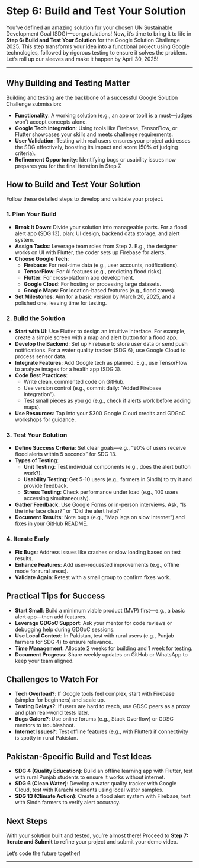 # Step 6: Build and Test Your Solution

You’ve defined an amazing solution for your chosen UN Sustainable Development Goal (SDG)—congratulations! Now, it’s time to bring it to life in **Step 6: Build and Test Your Solution** for the Google Solution Challenge 2025. This step transforms your idea into a functional project using Google technologies, followed by rigorous testing to ensure it solves the problem. Let’s roll up our sleeves and make it happen by April 30, 2025!

---

## Why Building and Testing Matter
Building and testing are the backbone of a successful Google Solution Challenge submission:

- **Functionality**: A working solution (e.g., an app or tool) is a must—judges won’t accept concepts alone.
- **Google Tech Integration**: Using tools like Firebase, TensorFlow, or Flutter showcases your skills and meets challenge requirements.
- **User Validation**: Testing with real users ensures your project addresses the SDG effectively, boosting its impact and score (50% of judging criteria).
- **Refinement Opportunity**: Identifying bugs or usability issues now prepares you for the final iteration in Step 7.

## How to Build and Test Your Solution
Follow these detailed steps to develop and validate your project.

### 1. Plan Your Build
- **Break It Down**: Divide your solution into manageable parts. For a flood alert app (SDG 13), plan: UI design, backend data storage, and alert system.
- **Assign Tasks**: Leverage team roles from Step 2. E.g., the designer works on UI with Flutter, the coder sets up Firebase for alerts.
- **Choose Google Tech**:
  - **Firebase**: For real-time data (e.g., user accounts, notifications).
  - **TensorFlow**: For AI features (e.g., predicting flood risks).
  - **Flutter**: For cross-platform app development.
  - **Google Cloud**: For hosting or processing large datasets.
  - **Google Maps**: For location-based features (e.g., flood zones).
- **Set Milestones**: Aim for a basic version by March 20, 2025, and a polished one, leaving time for testing.

### 2. Build the Solution
- **Start with UI**: Use Flutter to design an intuitive interface. For example, create a simple screen with a map and alert button for a flood app.
- **Develop the Backend**: Set up Firebase to store user data or send push notifications. For a water quality tracker (SDG 6), use Google Cloud to process sensor data.
- **Integrate Features**: Add Google tech as planned. E.g., use TensorFlow to analyze images for a health app (SDG 3).
- **Code Best Practices**:
  - Write clean, commented code on GitHub.
  - Use version control (e.g., commit daily: “Added Firebase integration”).
  - Test small pieces as you go (e.g., check if alerts work before adding maps).
- **Use Resources**: Tap into your $300 Google Cloud credits and GDGoC workshops for guidance.

### 3. Test Your Solution
- **Define Success Criteria**: Set clear goals—e.g., “90% of users receive flood alerts within 5 seconds” for SDG 13.
- **Types of Testing**:
  - **Unit Testing**: Test individual components (e.g., does the alert button work?).
  - **Usability Testing**: Get 5-10 users (e.g., farmers in Sindh) to try it and provide feedback.
  - **Stress Testing**: Check performance under load (e.g., 100 users accessing simultaneously).
- **Gather Feedback**: Use Google Forms or in-person interviews. Ask, “Is the interface clear?” or “Did the alert help?”
- **Document Results**: Note bugs (e.g., “Map lags on slow internet”) and fixes in your GitHub README.

### 4. Iterate Early
- **Fix Bugs**: Address issues like crashes or slow loading based on test results.
- **Enhance Features**: Add user-requested improvements (e.g., offline mode for rural areas).
- **Validate Again**: Retest with a small group to confirm fixes work.

## Practical Tips for Success
- **Start Small**: Build a minimum viable product (MVP) first—e.g., a basic alert app—then add features.
- **Leverage GDGoC Support**: Ask your mentor for code reviews or debugging help during GDGoC sessions.
- **Use Local Context**: In Pakistan, test with rural users (e.g., Punjab farmers for SDG 4) to ensure relevance.
- **Time Management**: Allocate 2 weeks for building and 1 week for testing.
- **Document Progress**: Share weekly updates on GitHub or WhatsApp to keep your team aligned.

## Challenges to Watch For
- **Tech Overload?**: If Google tools feel complex, start with Firebase (simpler for beginners) and scale up.
- **Testing Delays?**: If users are hard to reach, use GDSC peers as a proxy and plan real-world tests later.
- **Bugs Galore?**: Use online forums (e.g., Stack Overflow) or GDSC mentors to troubleshoot.
- **Internet Issues?**: Test offline features (e.g., with Flutter) if connectivity is spotty in rural Pakistan.

## Pakistan-Specific Build and Test Ideas
- **SDG 4 (Quality Education)**: Build an offline learning app with Flutter, test with rural Punjab students to ensure it works without internet.
- **SDG 6 (Clean Water)**: Develop a water quality tracker with Google Cloud, test with Karachi residents using local water samples.
- **SDG 13 (Climate Action)**: Create a flood alert system with Firebase, test with Sindh farmers to verify alert accuracy.

## Next Steps
With your solution built and tested, you’re almost there! Proceed to **Step 7: Iterate and Submit** to refine your project and submit your demo video.

Let’s code the future together!

---